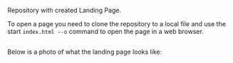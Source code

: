 Repository with created Landing Page.

To open a page you need to clone the repository to a local file and use the start `index.html --o` command to open the page in a web browser.

##

Below is a photo of what the landing page looks like:
